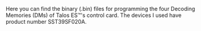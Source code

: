 Here you can find the binary (.bin) files for programming the four Decoding Memories (DMs) of Talos ES™'s control card. The devices I used have product number SST39SF020A.
